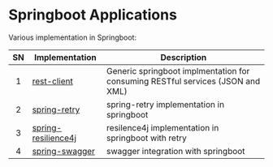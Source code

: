 # Springboot Applications
Various implementation in Springboot:

| SN | Implementation | Description |
| :----: | ----------- | ----------- |
| 1 | [rest-client](rest-client) | Generic springboot implmentation for consuming RESTful services (JSON and XML)|
| 2 | [spring-retry](spring-retry) | spring-retry implementation in springboot |
| 3 | [spring-resilience4j](spring-resilience4j) | resilence4j implementation in springboot with retry |
| 4 | [spring-swagger](spring-swagger) | swagger integration with springboot |